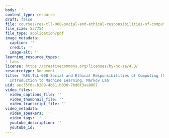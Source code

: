 ```yaml
---
body: ''
content_type: resource
draft: false
file: courses/res-tll-008-social-and-ethical-responsibilities-of-computing-serc-fall-2021/mitres-tll008s23_6039_markov.pdf
file_size: 537754
file_type: application/pdf
image_metadata:
  caption: ''
  credit: ''
  image-alt: ''
learning_resource_types:
- Labs
license: https://creativecommons.org/licenses/by-nc-sa/4.0/
resourcetype: Document
title: 'RES.TLL-008 Social and Ethical Responsibilities of Computing (SERC), 6.390:
  Introduction to Machine Learning, Markov Lab'
uid: aec35f0a-b289-4b61-b030-7bd8f3aa8807
video_files:
  video_captions_file: ''
  video_thumbnail_file: ''
  video_transcript_file: ''
video_metadata:
  video_speakers: ''
  video_tags: ''
  youtube_description: ''
  youtube_id: ''
---
```

